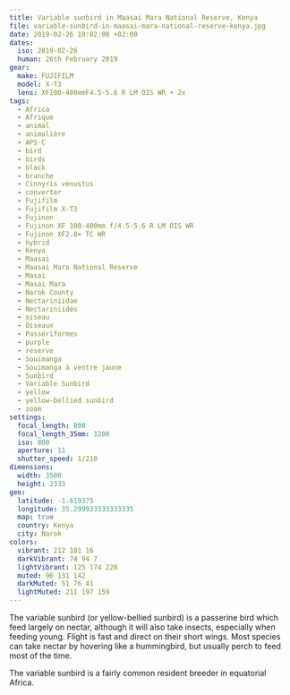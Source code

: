 ```yaml
---
title: Variable sunbird in Maasai Mara National Reserve, Kenya
file: variable-sunbird-in-maasai-mara-national-reserve-kenya.jpg
date: 2019-02-26 10:02:00 +02:00
dates:
  iso: 2019-02-26
  human: 26th February 2019
gear:
  make: FUJIFILM
  model: X-T3
  lens: XF100-400mmF4.5-5.6 R LM OIS WR + 2x
tags:
  - Africa
  - Afrique
  - animal
  - animalière
  - APS-C
  - bird
  - birds
  - black
  - branche
  - Cinnyris venustus
  - converter
  - Fujifilm
  - Fujifilm X-T3
  - Fujinon
  - Fujinon XF 100-400mm f/4.5-5.6 R LM OIS WR
  - Fujinon XF2.0× TC WR
  - hybrid
  - Kenya
  - Maasai
  - Maasai Mara National Reserve
  - Masai
  - Masai Mara
  - Narok County
  - Nectariniidae
  - Nectariniidés
  - oiseau
  - Oiseaux
  - Passériformes
  - purple
  - reserve
  - Souimanga
  - Souimanga à ventre jaune
  - Sunbird
  - Variable Sunbird
  - yellow
  - yellow-bellied sunbird
  - zoom
settings:
  focal_length: 800
  focal_length_35mm: 1200
  iso: 800
  aperture: 11
  shutter_speed: 1/210
dimensions:
  width: 3500
  height: 2333
geo:
  latitude: -1.619375
  longitude: 35.299933333333335
  map: true
  country: Kenya
  city: Narok
colors:
  vibrant: 212 181 16
  darkVibrant: 74 94 7
  lightVibrant: 125 174 228
  muted: 96 131 142
  darkMuted: 51 76 41
  lightMuted: 211 197 159
---
```


The variable sunbird (or yellow-bellied sunbird) is a passerine bird which feed largely on nectar, although it will also take insects, especially when feeding young. Flight is fast and direct on their short wings. Most species can take nectar by hovering like a hummingbird, but usually perch to feed most of the time.

The variable sunbird is a fairly common resident breeder in equatorial Africa.

